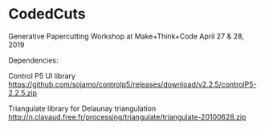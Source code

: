 # CodedCuts
Generative Papercutting Workshop at Make+Think+Code
April 27 & 28, 2019

Dependencies:

Control P5 UI library
https://github.com/sojamo/controlp5/releases/download/v2.2.5/controlP5-2.2.5.zip

Triangulate library for Delaunay triangulation
http://n.clavaud.free.fr/processing/triangulate/triangulate-20100628.zip
